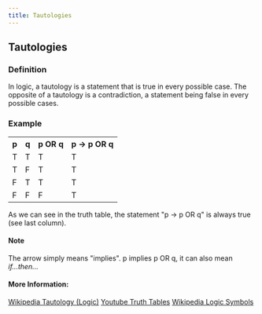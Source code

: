 ```yaml
---
title: Tautologies
---
```

## Tautologies
### Definition
In logic, a tautology is a statement that is true in every possible case. The opposite of a tautology is a contradiction, a statement being false in every possible cases.
### Example
<table>
  <tr>
    <th>p</th>
    <th>q</th> 
    <th>p OR q</th>
    <th>p → p OR q</th>
  </tr>
  <tr>
    <td>T</td>
    <td>T</td>
    <td>T</tq>
    <td>T</td>
  </tr>
  <tr>
    <td>T</td>
    <td>F</td>
    <td>T</td>
    <td>T</td>
  </tr>
  <tr>
    <td>F</td>
    <td>T</td>
    <td>T</td>
    <td>T</td>
  </tr>
  <tr>
    <td>F</td>
    <td>F</td>
    <td>F</td>
    <td>T</td>
  </tr>
</table>

As we can see in the truth table, the statement "p → p OR q" is always true (see last column). 

#### Note
The arrow simply means "implies". p implies p OR q, it can also mean <i>if...then...</i>  

#### More Information:
<!-- Please add any articles you think might be helpful to read before writing the article -->
[Wikipedia Tautology (Logic)](https://en.wikipedia.org/wiki/Tautology_(logic))
[Youtube Truth Tables](https://www.youtube.com/watch?v=O0KbymjE7xU)
[Wikipedia Logic Symbols](https://en.wikipedia.org/wiki/List_of_logic_symbols)